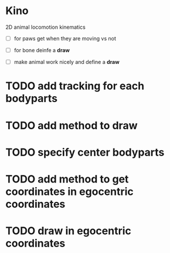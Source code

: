 # Kino
2D animal locomotion kinematics


- [ ] for paws get when they are moving vs not
- [ ] for bone deinfe a __draw__
- [ ] make animal work nicely and define a __draw__


# TODO add tracking for each bodyparts
# TODO add method to draw
# TODO specify center bodyparts
# TODO add method to get coordinates in egocentric coordinates
# TODO draw in egocentric coordinates